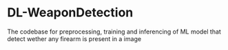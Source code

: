 # DL-WeaponDetection
The codebase for preprocessing, training and inferencing of ML model that detect wether any firearm is present in a image
